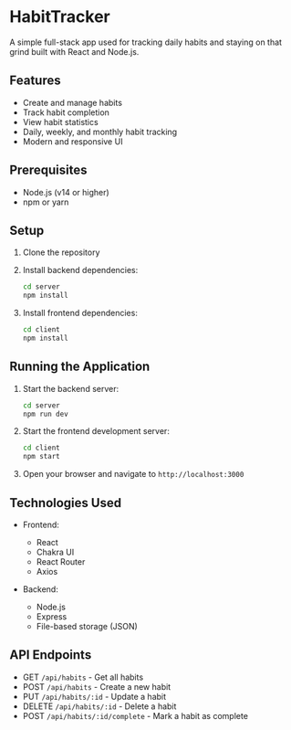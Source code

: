 # HabitTracker

A simple full-stack app used for tracking daily habits and staying on that grind built with React and Node.js.

## Features

- Create and manage habits
- Track habit completion
- View habit statistics
- Daily, weekly, and monthly habit tracking
- Modern and responsive UI

## Prerequisites

- Node.js (v14 or higher)
- npm or yarn

## Setup

1. Clone the repository
2. Install backend dependencies:
   ```bash
   cd server
   npm install
   ```

3. Install frontend dependencies:
   ```bash
   cd client
   npm install
   ```

## Running the Application

1. Start the backend server:
   ```bash
   cd server
   npm run dev
   ```

2. Start the frontend development server:
   ```bash
   cd client
   npm start
   ```

3. Open your browser and navigate to `http://localhost:3000`

## Technologies Used

- Frontend:
  - React
  - Chakra UI
  - React Router
  - Axios

- Backend:
  - Node.js
  - Express
  - File-based storage (JSON)

## API Endpoints

- GET `/api/habits` - Get all habits
- POST `/api/habits` - Create a new habit
- PUT `/api/habits/:id` - Update a habit
- DELETE `/api/habits/:id` - Delete a habit
- POST `/api/habits/:id/complete` - Mark a habit as complete 
